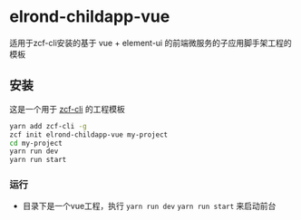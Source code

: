 # elrond-childapp-vue

适用于zcf-cli安装的基于 vue + element-ui 的前端微服务的子应用脚手架工程的模板

## 安装

这是一个用于 [zcf-cli](https://github.com/abeet/zcf-cli.git) 的工程模板

``` bash
yarn add zcf-cli -g
zcf init elrond-childapp-vue my-project
cd my-project
yarn run dev
yarn run start
```

### 运行

- 目录下是一个vue工程，执行 `yarn run dev`  `yarn run start` 来启动前台

